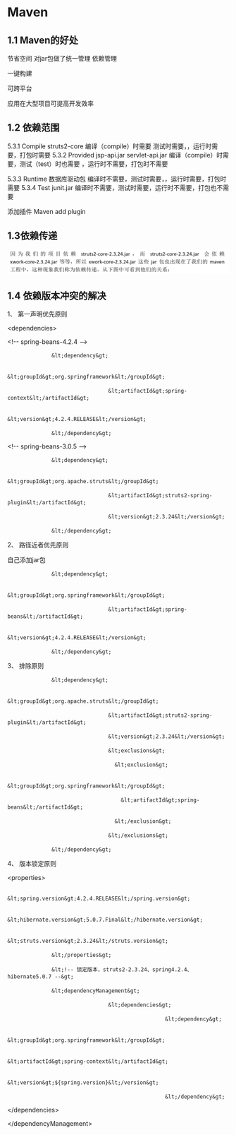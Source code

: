 # Maven



## 1.1   Maven的好处

节省空间 对jar包做了统一管理 依赖管理

一键构建

可跨平台

应用在大型项目可提高开发效率



## 1.2 依赖范围

 5.3.1 Compile struts2-core 编译（compile）时需要 测试时需要，，运行时需要，打包时需要 5.3.2 Provided jsp-api.jar servlet-api.jar 编译（compile）时需要，测试（test）时也需要 ，运行时不需要，打包时不需要

5.3.3 Runtime 数据库驱动包 编译时不需要，测试时需要，，运行时需要，打包时需要 5.3.4 Test junit.jar 编译时不需要，测试时需要，运行时不需要，打包也不需要

添加插件 Maven add plugin



## 1.3依赖传递



![](../.gitbook/assets/image%20%2839%29.png)



## 1.4  依赖版本冲突的解决

1、 第一声明优先原则

&lt;dependencies&gt;

  &lt;!--   spring-beans-4.2.4 --&gt;

                  &lt;dependency&gt;

                                    &lt;groupId&gt;org.springframework&lt;/groupId&gt;

                                    &lt;artifactId&gt;spring-context&lt;/artifactId&gt;

                                    &lt;version&gt;4.2.4.RELEASE&lt;/version&gt;

                  &lt;/dependency&gt;

&lt;!--   spring-beans-3.0.5 --&gt;

                  &lt;dependency&gt;

                                    &lt;groupId&gt;org.apache.struts&lt;/groupId&gt;

                                    &lt;artifactId&gt;struts2-spring-plugin&lt;/artifactId&gt;

                                    &lt;version&gt;2.3.24&lt;/version&gt;

                  &lt;/dependency&gt;

2、 路径近者优先原则

自己添加jar包

                  &lt;dependency&gt;

                                    &lt;groupId&gt;org.springframework&lt;/groupId&gt;

                                    &lt;artifactId&gt;spring-beans&lt;/artifactId&gt;

                                    &lt;version&gt;4.2.4.RELEASE&lt;/version&gt;

                  &lt;/dependency&gt;

3、 排除原则

                  &lt;dependency&gt;

                                    &lt;groupId&gt;org.apache.struts&lt;/groupId&gt;

                                    &lt;artifactId&gt;struts2-spring-plugin&lt;/artifactId&gt;

                                    &lt;version&gt;2.3.24&lt;/version&gt;

                                    &lt;exclusions&gt;

                                      &lt;exclusion&gt;

                                        &lt;groupId&gt;org.springframework&lt;/groupId&gt;

                                        &lt;artifactId&gt;spring-beans&lt;/artifactId&gt;

                                      &lt;/exclusion&gt;

                                    &lt;/exclusions&gt;

                  &lt;/dependency&gt;

4、 版本锁定原则

&lt;properties&gt;

                                    &lt;spring.version&gt;4.2.4.RELEASE&lt;/spring.version&gt;

                                    &lt;hibernate.version&gt;5.0.7.Final&lt;/hibernate.version&gt;

                                    &lt;struts.version&gt;2.3.24&lt;/struts.version&gt;

                  &lt;/properties&gt;

                  &lt;!-- 锁定版本，struts2-2.3.24、spring4.2.4、hibernate5.0.7 --&gt;

                  &lt;dependencyManagement&gt;

                                    &lt;dependencies&gt;

                                                      &lt;dependency&gt;

                                                                        &lt;groupId&gt;org.springframework&lt;/groupId&gt;

                                                                        &lt;artifactId&gt;spring-context&lt;/artifactId&gt;

                                                                        &lt;version&gt;${spring.version}&lt;/version&gt;

                                                      &lt;/dependency&gt;

&lt;/dependencies&gt;

&lt;/dependencyManagement&gt;

